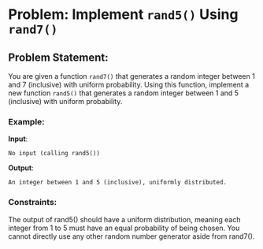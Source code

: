 # Problem: Implement `rand5()` Using `rand7()`

## Problem Statement:
You are given a function `rand7()` that generates a random integer between 1 and 7 (inclusive) with uniform probability. Using this function, implement a new function `rand5()` that generates a random integer between 1 and 5 (inclusive) with uniform probability.

### Example:
**Input**:
```plaintext
No input (calling rand5())
```
**Output**:
```plaintext
An integer between 1 and 5 (inclusive), uniformly distributed.
```

### Constraints:

The output of rand5() should have a uniform distribution, meaning each integer from 1 to 5 must have an equal probability of being chosen.
You cannot directly use any other random number generator aside from rand7().